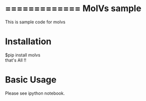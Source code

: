 =============
MolVs sample
=============

This is sample code for molvs

Installation
=============

$pip install molvs  
that's All !!  


Basic Usage
===========

Please see ipython notebook.
